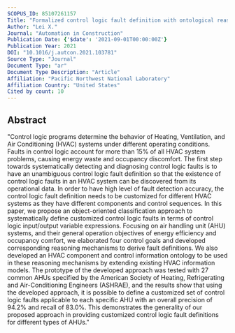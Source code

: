 ```yaml
---
SCOPUS_ID: 85107261157
Title: "Formalized control logic fault definition with ontological reasoning for air handling units"
Author: "Lei X."
Journal: "Automation in Construction"
Publication Date: {'$date': '2021-09-01T00:00:00Z'}
Publication Year: 2021
DOI: "10.1016/j.autcon.2021.103781"
Source Type: "Journal"
Document Type: "ar"
Document Type Description: "Article"
Affiliation: "Pacific Northwest National Laboratory"
Affiliation Country: "United States"
Cited by count: 10
---
```


## Abstract
"Control logic programs determine the behavior of Heating, Ventilation, and Air Conditioning (HVAC) systems under different operating conditions. Faults in control logic account for more than 15% of all HVAC system problems, causing energy waste and occupancy discomfort. The first step towards systematically detecting and diagnosing control logic faults is to have an unambiguous control logic fault definition so that the existence of control logic faults in an HVAC system can be discovered from its operational data. In order to have high level of fault detection accuracy, the control logic fault definition needs to be customized for different HVAC systems as they have different components and control sequences. In this paper, we propose an object-oriented classification approach to systematically define customized control logic faults in terms of control logic input/output variable expressions. Focusing on air handling unit (AHU) systems, and their general operation objectives of energy efficiency and occupancy comfort, we elaborated four control goals and developed corresponding reasoning mechanisms to derive fault definitions. We also developed an HVAC component and control information ontology to be used in these reasoning mechanisms by extending existing HVAC information models. The prototype of the developed approach was tested with 27 common AHUs specified by the American Society of Heating, Refrigerating and Air-Conditioning Engineers (ASHRAE), and the results show that using the developed approach, it is possible to define a customized set of control logic faults applicable to each specific AHU with an overall precision of 94.2% and recall of 83.0%. This demonstrates the generality of our proposed approach in providing customized control logic fault definitions for different types of AHUs."
